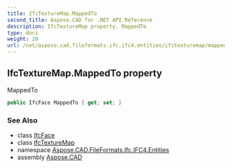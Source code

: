 ```yaml
---
title: IfcTextureMap.MappedTo
second_title: Aspose.CAD for .NET API Reference
description: IfcTextureMap property. MappedTo
type: docs
weight: 20
url: /net/aspose.cad.fileformats.ifc.ifc4.entities/ifctexturemap/mappedto/
---
```

## IfcTextureMap.MappedTo property

MappedTo

```csharp
public IfcFace MappedTo { get; set; }
```

### See Also

* class [IfcFace](../../ifcface/)
* class [IfcTextureMap](../)
* namespace [Aspose.CAD.FileFormats.Ifc.IFC4.Entities](../../ifctexturemap/)
* assembly [Aspose.CAD](../../../)


